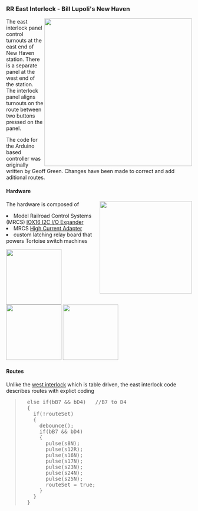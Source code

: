 ### RR East Interlock - Bill Lupoli's New Haven

<a href=http://www.pacificsouthern.org/Members/BillLupoli/Images/nhPanel.png>
<img width=400 align=right
  src=http://www.pacificsouthern.org/Members/BillLupoli/Images/nhPanel.png></a>

The east interlock panel control turnouts at the east end
of New Haven station.
There is a separate panel at the west end of the station.
The interlock panel aligns turnouts on the route between two buttons
pressed on the panel.

The code for the Arduino based controller
was originally written by Geoff Green.
Changes have been made to correct and add aditional routes.

<!-- -------------------------------------------  -------------------------- -->
<h4> Hardware </h4>

<img height=250 align=right
  src=http://www.pacificsouthern.org/Members/BillLupoli/Images/IMG_1329.JPG>

The hardware is composed of
<li> Model Railroad Control Systems (MRCS)
<a href=https://www.modelrailroadcontrolsystems.com/iox16-version-2-2-16-line-i-o-expander/>
IOX16 I2C I/O Expander</a>
<li> MRCS 
<a href=https://www.modelrailroadcontrolsystems.com/csnk-version-2-high-current-adapter-for-cpnode-iox16-iox32/>
High Current Adapter</a>
<li> custom latching relay board that powers Tortoise switch machines

<img width=150
  src=http://www.pacificsouthern.org/Members/BillLupoli/Images/IMG_1330.JPG>
<img width=150
  src=http://www.pacificsouthern.org/Members/BillLupoli/Images/IMG_1333.JPG>
<img width=150
  src=http://www.pacificsouthern.org/Members/BillLupoli/Images/IMG_1332.JPG>

<!-- -------------------------------------------  -------------------------- -->
<h4> Routes </h4>

Unlike the
<a href=https://github.com/gciurpita/Interlock#-panel-description-->
west interlock</a>
which is table driven,
the east interlock code
describes routes with explict coding

<blockquote><pre>
  else if(bB7 && bD4)   //B7 to D4
  {
    if(!routeSet)
    {
      debounce();
      if(bB7 && bD4)
      {
        pulse(s8N);
        pulse(s12R);
        pulse(s16N);
        pulse(s17N);
        pulse(s23N);
        pulse(s24N);
        pulse(s25N);
        routeSet = true;
      }
    }
  }
</blockquote></pre>
